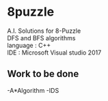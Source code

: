 # 8puzzle
A.I. Solutions for 8-Puzzle\
DFS and BFS algorithms\
language : C++\
IDE : Microsoft Visual studio 2017

## Work to be done
-A*Algorithm
-IDS
